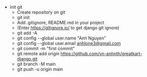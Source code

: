 - init git
  - Create repository on git
  - git init
  - Add .gitignore, README.md in your project
  - (Enter https://gitignore.io/ to get django git ignore)
  - git add -A
  - git config --global user.name "Anh Nguyen"
  - git config --global user.email anhlone3@gmail.com
  - git commit -m "first commit"
  - git remote add origin https://github.com/vn-anhnth/greatkart-django.git
  - git branch -M main
  - git push -u origin main